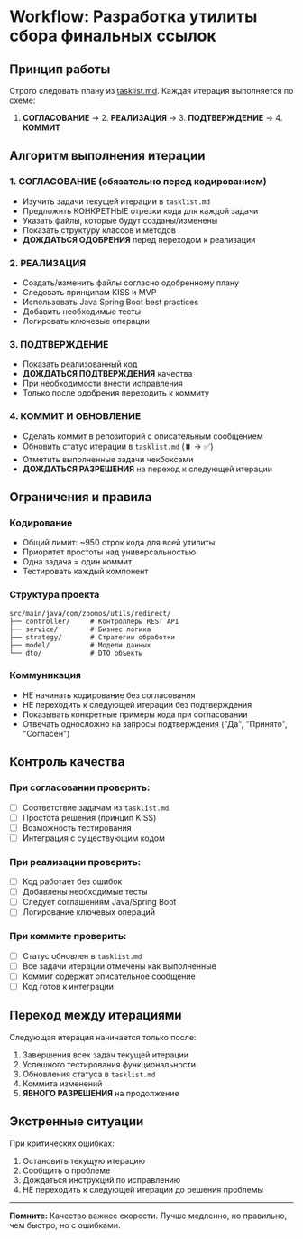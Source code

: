 # Workflow: Разработка утилиты сбора финальных ссылок

## Принцип работы

Строго следовать плану из [tasklist.md](tasklist.md). Каждая итерация выполняется по схеме:

1. **СОГЛАСОВАНИЕ** → 2. **РЕАЛИЗАЦИЯ** → 3. **ПОДТВЕРЖДЕНИЕ** → 4. **КОММИТ**

## Алгоритм выполнения итерации

### 1. СОГЛАСОВАНИЕ (обязательно перед кодированием)
- Изучить задачи текущей итерации в `tasklist.md`
- Предложить КОНКРЕТНЫЕ отрезки кода для каждой задачи
- Указать файлы, которые будут созданы/изменены
- Показать структуру классов и методов
- **ДОЖДАТЬСЯ ОДОБРЕНИЯ** перед переходом к реализации

### 2. РЕАЛИЗАЦИЯ 
- Создать/изменить файлы согласно одобренному плану
- Следовать принципам KISS и MVP
- Использовать Java Spring Boot best practices
- Добавить необходимые тесты
- Логировать ключевые операции

### 3. ПОДТВЕРЖДЕНИЕ
- Показать реализованный код
- **ДОЖДАТЬСЯ ПОДТВЕРЖДЕНИЯ** качества
- При необходимости внести исправления
- Только после одобрения переходить к коммиту

### 4. КОММИТ И ОБНОВЛЕНИЕ
- Сделать коммит в репозиторий с описательным сообщением
- Обновить статус итерации в `tasklist.md` (⏸️ → ✅)
- Отметить выполненные задачи чекбоксами
- **ДОЖДАТЬСЯ РАЗРЕШЕНИЯ** на переход к следующей итерации

## Ограничения и правила

### Кодирование
- Общий лимит: ~950 строк кода для всей утилиты
- Приоритет простоты над универсальностью
- Одна задача = один коммит
- Тестировать каждый компонент

### Структура проекта
```
src/main/java/com/zoomos/utils/redirect/
├── controller/     # Контроллеры REST API
├── service/        # Бизнес логика
├── strategy/       # Стратегии обработки
├── model/          # Модели данных
└── dto/            # DTO объекты
```

### Коммуникация
- НЕ начинать кодирование без согласования
- НЕ переходить к следующей итерации без подтверждения
- Показывать конкретные примеры кода при согласовании
- Отвечать односложно на запросы подтверждения ("Да", "Принято", "Согласен")

## Контроль качества

### При согласовании проверить:
- [ ] Соответствие задачам из `tasklist.md`
- [ ] Простота решения (принцип KISS)
- [ ] Возможность тестирования
- [ ] Интеграция с существующим кодом

### При реализации проверить:
- [ ] Код работает без ошибок
- [ ] Добавлены необходимые тесты
- [ ] Следует соглашениям Java/Spring Boot
- [ ] Логирование ключевых операций

### При коммите проверить:
- [ ] Статус обновлен в `tasklist.md`
- [ ] Все задачи итерации отмечены как выполненные
- [ ] Коммит содержит описательное сообщение
- [ ] Код готов к интеграции

## Переход между итерациями

Следующая итерация начинается только после:
1. Завершения всех задач текущей итерации
2. Успешного тестирования функциональности  
3. Обновления статуса в `tasklist.md`
4. Коммита изменений
5. **ЯВНОГО РАЗРЕШЕНИЯ** на продолжение

## Экстренные ситуации

При критических ошибках:
1. Остановить текущую итерацию
2. Сообщить о проблеме
3. Дождаться инструкций по исправлению
4. НЕ переходить к следующей итерации до решения проблемы

---

**Помните:** Качество важнее скорости. Лучше медленно, но правильно, чем быстро, но с ошибками.